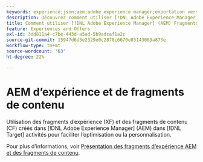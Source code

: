 ```yaml
---
keywords: expérience;json;aem;adobe experience manager;exportation vers adobe target;fragments d’expérience;fragments;XF
description: Découvrez comment utiliser [!DNL Adobe Experience Manager] fragments d’expérience dans [!DNL Adobe Target] activités.
title: Comment utiliser [!DNL Adobe Experience Manager] (AEM) Fragments d’expérience ?
feature: Experiences and Offers
exl-id: 3dd811a4-c7be-443d-a5ad-5b9adcaf1a2c
source-git-commit: 15947d6d3e2329e0c2878c6670e83143069a873e
workflow-type: tm+mt
source-wordcount: '63'
ht-degree: 22%

---
```


# AEM d’expérience et de fragments de contenu

Utilisation des fragments d’expérience (XF) et des fragments de contenu (CF) créés dans [!DNL Adobe Experience Manager] (AEM) dans [!DNL Target] activités pour faciliter l’optimisation ou la personnalisation.

Pour plus d’informations, voir [Présentation des fragments d’expérience AEM et des fragments de contenu](/help/main/c-integrating-target-with-mac/aem/aem-experience-and-content-fragments.md).